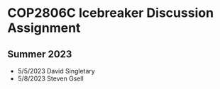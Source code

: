 # COP2806C Icebreaker Discussion Assignment

## Summer 2023

- 5/5/2023 David Singletary  
- 5/8/2023 Steven Gsell  
